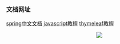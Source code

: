 ### 文档网址
[spring中文文档](https://springdoc.cn/)    [javascript教程](https://zh.javascript.info/)    [thymeleaf教程](https://www.w3schools.cn/spring_boot/spring_boot_thymeleaf.html)
<div align="center"> <img src="https://github-readme-stats.vercel.app/api/top-langs/?username=sun0225SUN&hide_title=true&hide_border=true&layout=compact&langs_count=6&text_color=000&icon_color=fff&bg_color=0,52fa5a,4dfcff,c64dff&theme=graywhite" /> </div>
